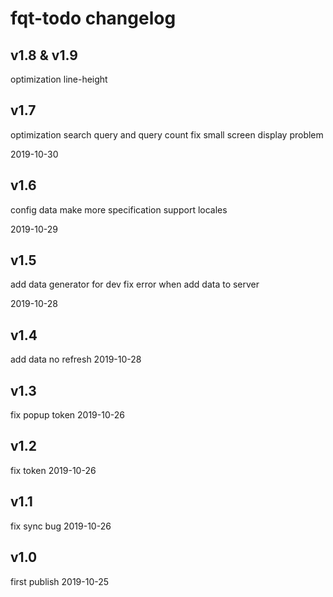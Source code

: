 
# fqt-todo changelog

## v1.8 & v1.9
optimization line-height

## v1.7

optimization search query and query count
fix small screen display problem

2019-10-30

## v1.6

config data make more specification
support locales

2019-10-29

## v1.5

add data generator for dev
fix error when add data to server 

2019-10-28

## v1.4

add data no refresh 2019-10-28

## v1.3

fix popup token 2019-10-26

## v1.2

fix token 2019-10-26

## v1.1

fix sync bug 2019-10-26

## v1.0

first publish 2019-10-25
